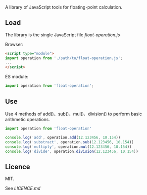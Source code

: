 A library of JavaScript tools for floating-point calculation.

## Load

The library is the single JavaScript file *float-operation.js*

Browser:

```HTML
<script type="module">
import operation from './path/to/float-operation.js';
...
</script>
```

ES module:

```js
import operation from 'float-operation';
```

## Use

Use 4 methods of add()、sub()、mul()、division()  to perform basic arithmetic operations.

```js
import operation from 'float-operation'

console.log('add', operation.add(12.123456, 10.154))
console.log('substract', operation.sub(12.123456, 10.154))
console.log('multiply', operation.mul(12.123456, 10.154))
console.log('divide', operation.division(12.123456, 10.154))
```

## Licence

MIT.

See *LICENCE.md*